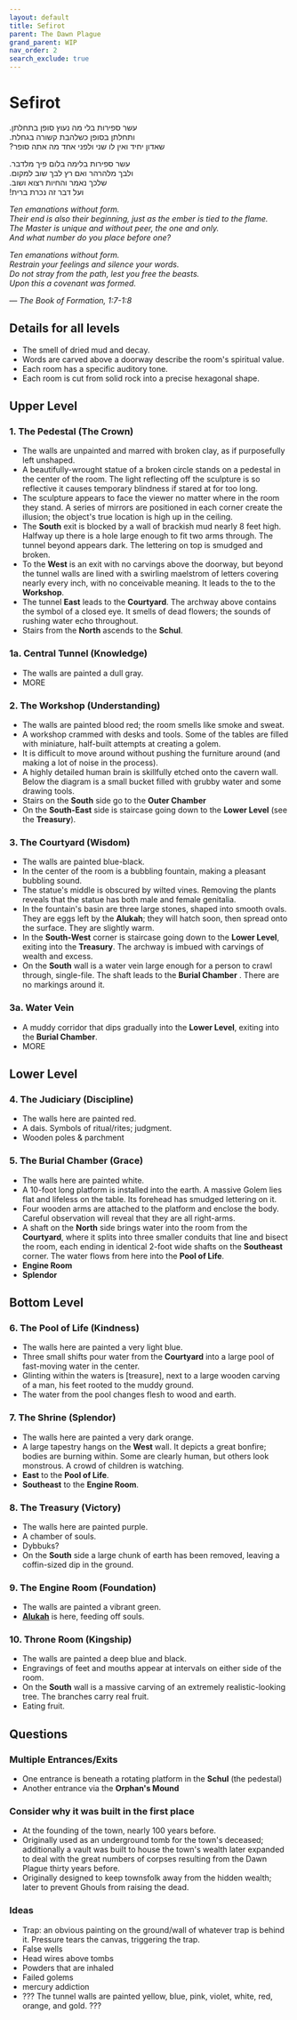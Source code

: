 ```yaml
---
layout: default
title: Sefirot
parent: The Dawn Plague
grand_parent: WIP
nav_order: 2
search_exclude: true
---
```


# Sefirot

.עשר ספירות בלי מה נעוץ סופן בתחלתן  
.ותחלתן בסופן כשלהבת קשורה בגחלת  
?שאדון יחיד ואין לו שני ולפני אחד מה אתה סופר  

.עשר ספירות בלימה בלום פיך מלדבר  
.ולבך מלהרהר ואם רץ לבך שוב למקום  
.שלכך נאמר והחיות רצוא ושוב  
!ועל דבר זה נכרת ברית  

_Ten emanations without form._  
_Their end is also their beginning, just as the ember is tied to the flame._  
_The Master is unique and without peer, the one and only._  
_And what number do you place before one?_  

_Ten emanations without form._  
_Restrain your feelings and silence your words._  
_Do not stray from the path, lest you free the beasts._  
_Upon this a covenant was formed._  

_— The Book of Formation, 1:7-1:8_  

## Details for all levels
- The smell of dried mud and decay.
- Words are carved above a doorway describe the room's spiritual value.
- Each room has a specific auditory tone.
- Each room is cut from solid rock into a precise hexagonal shape.

## Upper Level
### 1. The Pedestal (**The Crown**)
- The walls are unpainted and marred with broken clay, as if purposefully left unshaped.
- A beautifully-wrought statue of a broken circle stands on a pedestal in the center of the room. The light reflecting off the sculpture is so reflective it causes temporary blindness if stared at for too long.
- The sculpture appears to face the viewer no matter where in the room they stand. A series of mirrors are positioned in each corner create the illusion; the object's true location is high up in the ceiling.  
- The **South** exit is blocked by a wall of brackish mud nearly 8 feet high. Halfway up there is a hole large enough to fit two arms through. The tunnel beyond appears dark. The lettering on top is smudged and broken.   
- To the **West** is an exit with no carvings above the doorway, but beyond the tunnel walls are lined with a swirling maelstrom of letters covering nearly every inch, with no conceivable meaning. It leads to the  to the **Workshop**.
- The tunnel **East** leads to the **Courtyard**. The archway above contains the symbol of a closed eye. It smells of dead flowers; the sounds of rushing water echo throughout.
- Stairs from the **North** ascends to the **Schul**.

### 1a. Central Tunnel (**Knowledge**)
- The walls are painted a dull gray.
- MORE

### 2. The Workshop (**Understanding**)
- The walls are painted blood red; the room smells like smoke and sweat.
- A workshop crammed with desks and tools. Some of the tables are filled with miniature, half-built attempts at creating a golem.
- It is difficult to move around without pushing the furniture around (and making a lot of noise in the process).
- A highly detailed human brain is skillfully etched onto the cavern wall. Below the diagram is a small bucket filled with grubby water and some drawing tools.
- Stairs on the **South** side go to the **Outer Chamber**
- On the **South-East** side is staircase going down to the **Lower Level** (see the **Treasury**).

### 3. The Courtyard (**Wisdom**)
- The walls are painted blue-black.
- In the center of the room is a bubbling fountain, making a pleasant bubbling sound.
- The statue's middle is obscured by wilted vines. Removing the plants reveals that the statue has both male and female genitalia.
- In the fountain's basin are three large stones, shaped into smooth ovals. They are eggs left by the **Alukah**; they will hatch soon, then spread onto the surface. They are slightly warm.
- In the **South-West** corner is staircase going down to the **Lower Level**, exiting into the **Treasury**. The archway is imbued with carvings of wealth and excess.
- On the **South** wall is a water vein large enough for a person to crawl through, single-file. The shaft leads to the **Burial Chamber** . There are no markings around it.  

### 3a. Water Vein  
- A muddy corridor that dips gradually into the **Lower Level**, exiting into the **Burial Chamber**.
- MORE

## Lower Level
### 4. The Judiciary (**Discipline**)
- The walls here are painted red.
- A dais. Symbols of ritual/rites; judgment.
- Wooden poles & parchment

### 5. The Burial Chamber (**Grace**)
- The walls here are painted white.
- A 10-foot long platform is installed into the earth. A massive Golem lies flat and lifeless on the table. Its forehead has smudged lettering on it.
- Four wooden arms are attached to the platform and enclose the body. Careful observation will reveal that they are all right-arms.
- A shaft on the **North** side brings water into the room from the **Courtyard**, where it splits into three smaller conduits that line and bisect the room, each ending in identical 2-foot wide shafts on the **Southeast** corner. The water flows from here into the **Pool of Life**.
- **Engine Room**
- **Splendor**

## Bottom Level
### 6. The Pool of Life (**Kindness**)
- The walls here are painted a very light blue.
- Three small shifts pour water from the **Courtyard** into a large pool of fast-moving water in the center.
- Glinting within the waters is [treasure], next to a large wooden carving of a man, his feet rooted to the muddy ground.
- The water from the pool changes flesh to wood and earth.

### 7. The Shrine (**Splendor**)
- The walls here are painted a very dark orange.
- A large tapestry hangs on the **West** wall. It depicts a great bonfire; bodies are burning within. Some are clearly human, but others look monstrous. A crowd of children is watching.
- **East** to the **Pool of Life**.
- **Southeast** to the **Engine Room**.

### 8. The Treasury (**Victory**)
- The walls here are painted purple.
- A chamber of souls.
- Dybbuks?
- On the **South** side a large chunk of earth has been removed, leaving a coffin-sized dip in the ground.

### 9. The Engine Room (**Foundation**)
- The walls are painted a vibrant green.
- **[Alukah](https://en.wikipedia.org/wiki/Alukah)** is here, feeding off souls.

### 10. Throne Room (**Kingship**)
- The walls are painted a deep blue and black.
- Engravings of feet and mouths appear at intervals on either side of the room.
- On the **South** wall is a massive carving of an extremely realistic-looking tree. The branches carry real fruit.
- Eating fruit.

## Questions

### Multiple Entrances/Exits
- One entrance is beneath a rotating platform in the **Schul** (the pedestal)
- Another entrance via the **Orphan's Mound**

### Consider why it was built in the first place
- At the founding of the town, nearly 100 years before.
- Originally used as an underground tomb for the town's deceased; additionally a vault was built to house the town's wealth later expanded to deal with the great numbers of corpses resulting from the Dawn Plague thirty years before.
- Originally designed to keep townsfolk away from the hidden wealth; later to prevent Ghouls from raising the dead.

### Ideas
- Trap: an obvious painting on the ground/wall of whatever trap is behind it. Pressure tears the canvas, triggering the trap.
- False wells
- Head wires above tombs
- Powders that are inhaled
- Failed golems
- mercury addiction
- ??? The tunnel walls are painted yellow, blue, pink, violet, white, red, orange, and gold. ???
